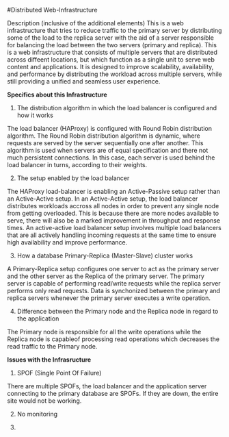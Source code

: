 #Distributed Web-Infrastructure

Description (inclusive of the additional elements)
This is a web infrastructure that tries to reduce traffic to the primary server by distributing some of the load to the replica server with the aid of a server responsible for balancing the load between the two servers (primary and replica).
This is a  web infrastructure that consists of multiple servers
that are distributed across diffeent locations, but which function as a single unit to serve web content and applications. 
It is designed to improve scalability, availability, and performance by distributing the workload across multiple servers, while still providing a unified and seamless user experience.

**Specifics about this Infrastructure**

1) The distribution algorithm in which the load balancer is configured and how it works

The load balancer (HAProxy) is configured with Round Robin distribution algorithm.
The Round Robin distribution algorithm is dynamic, where requests are served by the server sequentially one after another.
This algorithm is used when servers are of equal specification and there not much persistent connections. In this case, each server is used behind the load balancer in turns, according to their weights.

2) The setup enabled by the load balancer

The HAProxy load-balancer is enabling an Active-Passive setup rather than an Active-Active setup. In an Active-Active setup, the load balancer distributes workloads accross all nodes in order to prevent any single node from getting overloaded. This is because there are more nodes available to serve, there will also be a marked improvement in throughput and response times. 
An active-active load balancer setup involves multiple load balancers that are all actively handling incoming requests at the same time to ensure high availability and improve performance. 

3) How a database Primary-Replica (Master-Slave) cluster works

A Primary-Replica setup configures one server to act as the primary server and the other server as the Replica of the primary server.
The primary server is capable of performing read/write requests while the replica server performs only read requests. Data is synchonized between the primary and replica servers whenever the primary server executes a write operation.

4) Difference between the Primary node and the Replica node in regard to the application

The Primary node is responsible for all the write operations while the Replica node is capableof processing read operations which decreases the read traffic to the Primary node.

**Issues with the Infrasructure**

1) SPOF (Single Point Of Failure)

  There are multiple SPOFs, the load balancer and the application server connecting to the primary database are SPOFs. If they are down, the entire site would not be working.

2) No monitoring

3)


